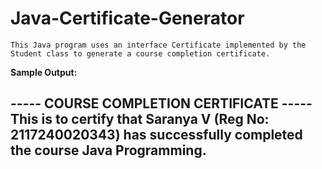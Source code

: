 # Java-Certificate-Generator
    This Java program uses an interface Certificate implemented by the Student class to generate a course completion certificate.

**Sample Output:**

----- COURSE COMPLETION CERTIFICATE -----
This is to certify that Saranya V (Reg No: 2117240020343) has successfully completed the course Java Programming.
------------------------------------------
